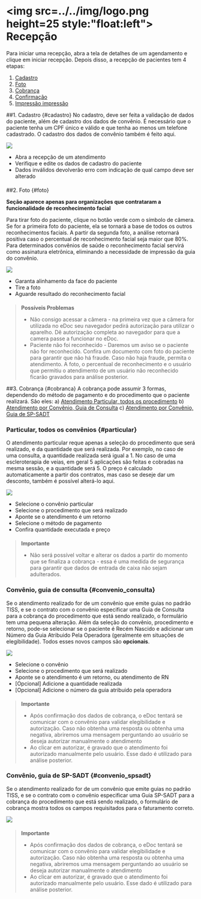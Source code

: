 # <img src=../../img/logo.png height=25 style:"float:left"> Recepção

Para iniciar uma recepção, abra a tela de detalhes de um agendamento e clique em iniciar recepção.
Depois disso, a recepção de pacientes tem 4 etapas:
1. [Cadastro](#cadastro)
2. [Foto](#foto)
3. [Cobrança](#cobrança)
4. [Confirmação](#confirmacao)
5. [Impressão impressão](#impressao)




##1. Cadastro {#cadastro}
No cadastro, deve ser feita a validação de dados do paciente, além de cadastro dos dados de convênio.
É necessário que o paciente tenha um CPF único e válido e que tenha ao menos um telefone cadastrado.
O cadastro dos dados de convênio também é feito aqui.

<div class="left-float-framme framme70">
	<img src="../../img/recepcao/cadastro.gif">
</div>

<div class="right-float-framme framme28">
	<ul>
		<li>Abra a recepção de um atendimento</li>
		<li>Verifique e edite os dados de cadastro do paciente</li>
		<li>Dados inválidos devolverão erro com indicação de qual campo deve ser alterado</li>
	</ul>
</div>

<div style="clear: left; margin-bottom: 20px"></div>



##2. Foto {#foto}

**Seção aparece apenas para organizações que contrataram a funcionalidade de reconhecimento facial**

Para tirar foto do paciente, clique no botão verde com o símbolo de câmera. 
Se for a primeira foto do paciente, ela se tornará a base de todos os outros reconhecimentos faciais.
A partir da segunda foto, a análise retornará positiva caso o percentual de reconhecimento facial seja maior que 80%.
Para determinados convênios de saúde o reconhecimento facial servirá como assinatura eletrônica, eliminando a necessidade de impressão da guia do convênio.


<div class="left-float-framme framme70">
	<img src="../../img/recepcao/foto.gif">
</div>

<div class="right-float-framme framme28">
	<ul>
		<li>Garanta alinhamento da face do paciente</li>
		<li>Tire a foto</li>
		<li>Aguarde resultado do reconhecimento facial</li>
	</ul>
</div>

<div style="clear: left; margin-bottom: 20px"></div>

> **Possíveis Problemas**
>  * Não consigo acessar a câmera - na primeira vez que a câmera for utilizada no eDoc seu navegador pedirá autorização para utilizar o aparelho. Dê autorização completa ao navegador para que a camera passe a funcionar no eDoc.
>  * Paciente não foi reconhecido - Daremos um aviso se o paciente não for reconhecido. Confira um documento com foto do paciente para garantir que não há fraude. Caso não haja fraude, permita o atendimento. A foto, o percentual de reconhecimento e o usuário que permitiu o atendimento de um usuário não reconhecido ficarão gravados para análise posterior.



##3. Cobrança {#cobranca}
A cobrança pode assumir 3 formas, dependendo do método de pagamento e do procedimento que o paciente realizará. São eles:
	a) [Atendimento Particular, todos os procedimento](#particular)
	b) [Atendimento por Convênio, Guia de Consulta](#convenio_consulta)
	c) [Atendimento por Convênio, Guia de SP-SADT](#convenio_spsadt)


### Particular, todos os convênios {#particular}
O atendimento particular reque apenas a seleção do procedimento que será realizado, e da quantidade que será realizada.
Por exemplo, no caso de uma consulta, a quantidade realizada será igual a 1. No caso de uma escleroterapia de veias, em geral 5 aplicações são feitas e cobradas na mesma sessão, e a quantidade será 5.
O preço é calculado automaticamente a partir dos contratos, mas caso se deseje dar um desconto, também é possível alterá-lo aqui.

<div class="left-float-framme framme70">
	<img src="../../img/recepcao/cobranca1.gif">
</div>

<div class="right-float-framme framme28">
	<ul>
		<li>Selecione o convênio particular</li>
		<li>Selecione o procedimento que será realizado</li>
		<li>Aponte se o atendimento é um retorno</li>
		<li>Selecione o método de pagamento</li>
		<li>Confira quantidade executada e preço</li>
	</ul>
</div>

<div style="clear: left; margin-bottom: 20px"></div>


> **Importante**
>  * Não será possível voltar e alterar os dados a partir do momento que se finaliza a cobrança - essa é uma medida de segurança para garantir que dados de entrada de caixa não sejam adulterados.


### Convênio, guia de consulta {#convenio_consulta}
Se o atendimento realizado for de um convênio que emite guias no padrão TISS, e se o contrato com o convênio especificar uma Guia de Consulta para a cobrança do procedimento que está sendo realizado, o formulário tem uma pequena alteração.
Além da seleção do convênio, procedimento e retorno, pode-se selecionar se o paciente é Recém Nascido e adicionar um Número da Guia Atribuido Pela Operadora (geralmente em situações de elegibilidade). Todos esses novos campos são **opcionais**.

<div class="left-float-framme framme70">
	<img src="../../img/recepcao/cobranca2.gif">
</div>

<div class="right-float-framme framme28">
	<ul>
		<li>Selecione o convênio</li>
		<li>Selecione o procedimento que será realizado</li>
		<li>Aponte se o atendimento é um retorno, ou atendimento de RN</li>
		<li>[Opcional] Adicione a quantidade realizada</li>
		<li>[Opcional] Adicione o número da guia atribuido pela operadora</li>
	</ul>
</div>

<div style="clear: left; margin-bottom: 20px"></div>


> **Importante**
>  * Após confirmação dos dados de cobrança, o eDoc tentará se comunicar com o convênio para validar elegibilidade e autorização. Caso não obtenha uma resposta ou obtenha uma negativa, abriremos uma mensagem perguntando ao usuário se deseja autorizar manualmente o atendimento
>  * Ao clicar em autorizar, é gravado que o atendimento foi autorizado manualmente pelo usuário. Esse dado é utilizado para análise posterior.


### Convênio, guia de SP-SADT {#convenio_spsadt}
Se o atendimento realizado for de um convênio que emite guias no padrão TISS, e se o contrato com o convênio especificar uma Guia SP-SADT para a cobrança do procedimento que está sendo realizado, o formulário de cobrança mostra todos os campos requisitados para o faturamento correto.

<div class="left-float-framme ">
	<img src="../../img/recepcao/cobranca3.gif">
</div>



<div style="clear: left; margin-bottom: 20px"></div>


> **Importante**
>  * Após confirmação dos dados de cobrança, o eDoc tentará se comunicar com o convênio para validar elegibilidade e autorização. Caso não obtenha uma resposta ou obtenha uma negativa, abriremos uma mensagem perguntando ao usuário se deseja autorizar manualmente o atendimento
>  * Ao clicar em autorizar, é gravado que o atendimento foi autorizado manualmente pelo usuário. Esse dado é utilizado para análise posterior.